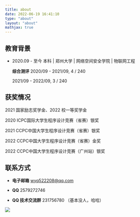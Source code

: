 ```yaml
---
title: about
date: 2022-06-19 16:41:10
type: "about"
layout: "about"
mathjax: true
---
```


## 教育背景

* 2020.09 - 至今    本科 | 郑州大学 | 网络空间安全学院 | 物联网工程    
  
  **综合测评**
  2020/09 - 2021/09, 4 / 240
  
  2021/09 - 2022/09, 3 / 240


## 获奖情况
2021 国家励志奖学金、2022 校一等奖学金

2020 ICPC国际大学生程序设计竞赛（省赛）银奖

2021 CCPC中国大学生程序设计竞赛（省赛）银奖

2022 CCPC中国大学生程序设计竞赛（省赛）金奖

2022 CCPC中国大学生程序设计竞赛（广州站）银奖

## 联系方式
* <b>电子邮箱</b>
wyq522208@qq.com

* <b>QQ</b>
2579272746

* <b>QQ 技术交流群</b>
231756780 （基本没人，哈哈）

![](/medias/gzh.jpg)